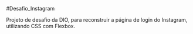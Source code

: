 #Desafio_Instagram 

Projeto de desafio da DIO, para reconstruir a página de login do Instagram, utilizando CSS com Flexbox.
